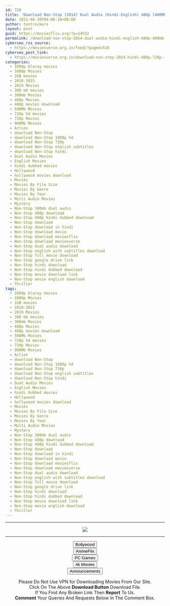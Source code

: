 ```yaml
---
id: 728
title: 'Download Non-Stop (2014) Dual Audio (Hindi-English) 480p [400MB] || 720p [900MB] || 1080p [1.7GB]'
date: 2021-08-30T04:06:10+00:00
author: tentrockers
layout: post
guid: https://moviezflix.org/?p=14532
permalink: /download-non-stop-2014-dual-audio-hindi-english-480p-400mb-720p-900mb-1080p-1-7gb/
cyberseo_rss_source:
  - https://moviesverse.org.in/feed/?paged=516
cyberseo_post_link:
  - https://moviesverse.org.in/download-non-stop-2014-hindi-480p-720p-1080p/
categories:
  - 1080p bluray movies
  - 1080p Movies
  - 1GB movies
  - 2010-2015
  - 2019 Movies
  - 300 mb movies
  - 300mb Movies
  - 480p Movies
  - 480p movies download
  - 500Mb Movies
  - 720p hd movies
  - 720p Movies
  - 900Mb Movies
  - Action
  - download Non-Stop
  - download Non-Stop 1080p hd
  - download Non-Stop 720p
  - download Non-Stop english subtitles
  - download Non-Stop hindi
  - Dual Audio Movies
  - English Movies
  - hindi dubbed movies
  - Hollywood
  - hollywood movies download
  - Movies
  - Movies By File Size
  - Movies By Genre
  - Movies By Year
  - Multi Audio Movies
  - Mystery
  - Non-Stop 300mb dual audio
  - Non-Stop 480p download
  - Non-Stop 480p hindi dubbed download
  - Non-Stop download
  - Non-Stop download in hindi
  - Non-Stop download movie
  - Non-Stop download moviesflix
  - Non-Stop download moviesverse
  - Non-Stop dual audio download
  - Non-Stop english with subtitles download
  - Non-Stop full movie download
  - Non-Stop google drive link
  - Non-Stop hindi download
  - Non-Stop hindi dubbed download
  - Non-Stop movie download link
  - Non-Stop movie english download
  - Thriller
tags:
  - 1080p bluray movies
  - 1080p Movies
  - 1GB movies
  - 2010-2015
  - 2019 Movies
  - 300 mb movies
  - 300mb Movies
  - 480p Movies
  - 480p movies download
  - 500Mb Movies
  - 720p hd movies
  - 720p Movies
  - 900Mb Movies
  - Action
  - download Non-Stop
  - download Non-Stop 1080p hd
  - download Non-Stop 720p
  - download Non-Stop english subtitles
  - download Non-Stop hindi
  - Dual Audio Movies
  - English Movies
  - hindi dubbed movies
  - Hollywood
  - hollywood movies download
  - Movies
  - Movies By File Size
  - Movies By Genre
  - Movies By Year
  - Multi Audio Movies
  - Mystery
  - Non-Stop 300mb dual audio
  - Non-Stop 480p download
  - Non-Stop 480p hindi dubbed download
  - Non-Stop download
  - Non-Stop download in hindi
  - Non-Stop download movie
  - Non-Stop download moviesflix
  - Non-Stop download moviesverse
  - Non-Stop dual audio download
  - Non-Stop english with subtitles download
  - Non-Stop full movie download
  - Non-Stop google drive link
  - Non-Stop hindi download
  - Non-Stop hindi dubbed download
  - Non-Stop movie download link
  - Non-Stop movie english download
  - Thriller
---
```

<center>
  </p> 
  
  <hr />
  
  <p>
    <a href="http://gdrivepro.xyz/join.php" data-wpel-link="external" target="_blank" rel="nofollow external noopener noreferrer"><img src="https://i.imgur.com/FhMdWdW.png" /></a>
  </p>
  
  <hr />
  
  <p>
    <a href="https://dogemovies.xyz" target="_blank" data-wpel-link="external" rel="nofollow external noopener noreferrer"><button class="button button5">Bollywood</button></a><br /> <a href="https://animeflix.in" target="_blank" data-wpel-link="external" rel="nofollow external noopener noreferrer"><button class="button button5">AnimeFlix</button></a><br /> <a href="https://gamesflix.net/" target="_blank" data-wpel-link="external" rel="nofollow external noopener noreferrer"><button class="button button5">PC Games</button></a><br /> <a href="https://uhdmovies.in" target="_blank" data-wpel-link="external" rel="nofollow external noopener noreferrer"><button class="button button5">4k Movies</button></a><br /> <a href="https://moviesverse.org.in/announcements/" target="_blank" data-wpel-link="internal" rel="noopener"><button class="button button5">Announcements</button></a>
  </p>
  
  <div class="alert alert-danger">
    Please Do Not Use VPN for Downloading Movies From Our Site.
  </div>
  
  <div class="alert alert-success">
    Click On The Above <strong>Download Button</strong> Download File.
  </div>
  
  <div class="alert alert-warning">
    If You Find Any Broken Link Then <strong>Report</strong> To Us.
  </div>
  
  <div class="alert alert-info">
    <strong>Comment</strong> Your Queries And Requests Below In The Comment Box.
  </div>
  
  <p>
    </center>
  </p>
